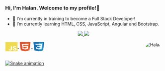 ### Hi, I'm Halan. Welcome to my profile!👋

- 🔭 I'm currently in training to become a Full Stack Developer!
- 🌱 I’m currently learning  HTML, CSS, JavaScript, Angular and Bootstrap.

<div align="center">
  <a href="https://github.com/halangbacca">
  <img width="48%" src="https://github-readme-stats.vercel.app/api?username=halangbacca&show_icons=true&theme=dracula&include_all_commits=true&count_private=true"/>
  <img width="48%" src="https://github-readme-stats.vercel.app/api/top-langs/?username=halangbacca&layout=compact&langs_count=7&theme=dracula"/>
</div>
  
<div style="display: inline_block"><br>
  <img align="center" alt="JS" height="30" width="40" src="https://raw.githubusercontent.com/devicons/devicon/master/icons/javascript/javascript-plain.svg">
  <img align="center" alt="HTML" height="30" width="40" src="https://raw.githubusercontent.com/devicons/devicon/master/icons/html5/html5-original.svg">
  <img align="center" alt="CSS" height="30" width="40" src="https://raw.githubusercontent.com/devicons/devicon/master/icons/css3/css3-original.svg">
  <img align="right" alt="Halan" height="150" style="border-radius:50px;" src="https://media-exp1.licdn.com/dms/image/C4D03AQE6jZNB3sqqhw/profile-displayphoto-shrink_800_800/0/1659130986758?e=1674086400&v=beta&t=XBlp_bQOZq5fJuev0bji2oFTPIlssKTocES6_0S0xmM">
</div>
  
  ##
  
  ![Snake animation](https://github.com/halangbacca/halangbacca/blob/output/github-contribution-grid-snake.svg)
